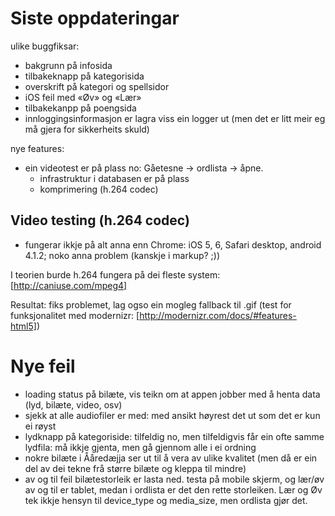 # Siste oppdateringar

ulike buggfiksar: 

* bakgrunn på infosida
* tilbakeknapp på kategorisida
* overskrift på kategori og spellsidor
* iOS feil med «Øv» og «Lær»
* tilbakekanpp på poengsida
* innloggingsinformasjon er lagra viss ein logger ut (men det er litt meir eg må gjera for sikkerheits skuld) 

nye features:   
* ein videotest er på plass no: Gåetesne -> ordlista -> åpne. 
    - infrastruktur i databasen er på plass
    - komprimering (h.264 codec)

## Video testing (h.264 codec)

* fungerar ikkje på alt anna enn Chrome: iOS 5, 6, Safari desktop, android 4.1.2; noko anna problem (kanskje i markup? ;)) 

I teorien burde h.264 fungera på dei fleste system: [http://caniuse.com/mpeg4]

Resultat: fiks problemet, lag ogso ein mogleg fallback til .gif (test for funksjonalitet med modernizr: [http://modernizr.com/docs/#features-html5])

# Nye feil

* loading status på bilæte, vis teikn om at appen jobber med å henta data (lyd, bilæte, video, osv)
* sjekk at alle audiofiler er med: med ansikt høyrest det ut som det er kun ei røyst
* lydknapp på kategoriside: tilfeldig no, men tilfeldigvis får ein ofte samme lydfila: må ikkje gjenta, men gå gjennom alle i ei ordning
* nokre bilæte i Ååredæjja ser ut til å vera av ulike kvalitet (men då er ein del av dei tekne frå større bilæte og kleppa til mindre)
* av og til feil bilætestorleik er lasta ned. testa på mobile skjerm, og lær/øv av og til er tablet, medan i ordlista er det den rette storleiken. Lær og Øv tek ikkje hensyn til device_type og media_size, men ordlista gjør det. 
